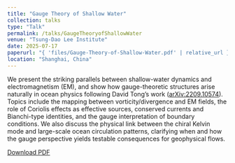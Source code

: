 ```yaml
---
title: "Gauge Theory of Shallow Water"
collection: talks
type: "Talk"
permalink: /talks/GaugeTheoryofShallowWater
venue: "Tsung-Dao Lee Institute"
date: 2025-07-17
paperurl: "{ 'files/Gauge-Theory-of-Shallow-Water.pdf' | relative_url }"
location: "Shanghai, China"
---
```


We present the striking parallels between shallow-water dynamics and electromagnetism (EM), and show how gauge-theoretic structures arise naturally in ocean physics following David Tong’s work ([arXiv:2209.10574](https://arxiv.org/abs/2209.10574)). Topics include the mapping between vorticity/divergence and EM fields, the role of Coriolis effects as effective sources, conserved currents and Bianchi-type identities, and the gauge interpretation of boundary conditions. We also discuss the physical link between the chiral Kelvin mode and large-scale ocean circulation patterns, clarifying when and how the gauge perspective yields testable consequences for geophysical flows.
<p><a href="{{ 'files/Gauge-Theory-of-Shallow-Water.pdf' | relative_url }}" download>Download PDF</a></p>

